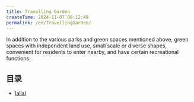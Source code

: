 ```yaml
---
title: Travelling Garden
createTime: 2024-11-07 00:12:49
permalink: /en/TravellingGarden/
---
```


In addition to the various parks and green spaces mentioned above, green spaces with independent land use, small scale or diverse shapes, convenient for residents to enter nearby, and have certain recreational functions.

## 目录
- [lallal](./lallal.md)
